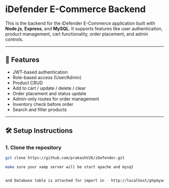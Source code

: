 # iDefender E-Commerce Backend

This is the backend for the iDefender E-Commerce application built with **Node.js**, **Express**, and **MySQL**. It supports features like user authentication, product management, cart functionality, order placement, and admin controls.

---

## 🚀 Features

- JWT-based authentication
- Role-based access (User/Admin)
- Product CRUD
- Add to cart / update / delete / clear
- Order placement and status update
- Admin-only routes for order management
- Inventory check before order
- Search and filter products

---

## 🛠️ Setup Instructions

### 1. Clone the repository

```bash
git clone https://github.com/prakashV26/iDefender.git

make sure your xamp server will be start apache and mysql


and Database table is attached for import in - http://localhost/phpmyadmin/   and database name - node_backend
